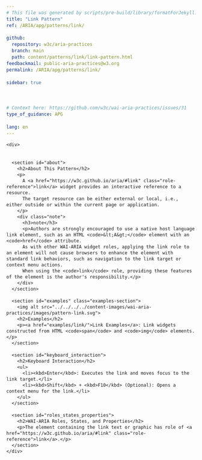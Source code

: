 ```yaml
---
# This file was generated by scripts/pre-build/library/formatForJekyll.js
title: "Link Pattern"
ref: /ARIA/apg/patterns/link/

github:
  repository: w3c/aria-practices
  branch: main
  path: content/patterns/link/link-pattern.html
feedbackmail: public-aria-practices@w3.org
permalink: /ARIA/apg/patterns/link/

sidebar: true



# Context here: https://github.com/w3c/wai-aria-practices/issues/31
type_of_guidance: APG

lang: en
---
```

<meta charset="UTF-8" />
<meta content="width=device-width, initial-scale=1.0" name="viewport" />
<title>Link Pattern</title>

<script src="../../../../content-assets/wai-aria-practices/shared/js/highlight.pack.js"></script>
<script src="../../../../content-assets/wai-aria-practices/shared/js/app.js"></script>


<link 
  rel="stylesheet"
  href="{{ '/content-assets/wai-aria-practices/styles.css' | relative_url }}"
>
<!-- Code highlighting styles -->
<link 
  rel="stylesheet"
  href="{{ '/content-assets/wai-aria-practices/shared/css/github.css' | relative_url }}"
>

<script>
const addBodyClass = undefined;
const enableSidebar = true;
if (addBodyClass) document.body.classList.add(addBodyClass);
if (enableSidebar) document.body.classList.add('has-sidebar');
</script>
    

<script>
    const parentPage = window.location.pathname.match(
      /\/(patterns|practices|about)\//
    )?.[1];
    if (parentPage) {
      const parentHref = 'a[href*="' + parentPage + '"]';
      document.querySelector(parentHref).classList.add('active');
    }
  </script>
<div>

    <div>
      

      <section id="about">
        <h2>About This Pattern</h2>
        <p>
          A <a href="https://w3c.github.io/aria/#link" class="role-reference">link</a> widget provides an interactive reference to a resource.
          The target resource can be either external or local, i.e., either outside or within the current page or application.
        </p>
        <div class="note">
          <h3>note</h3>
          <p>Authors are strongly encouraged to use a native host language link element, such as an HTML <code>&lt;A&gt;</code> element with an <code>href</code> attribute.
          As with other WAI-ARIA widget roles, applying the link role to an element will not cause browsers to enhance the element with standard link behaviors, such as navigation to the link target or context menu actions.
          When using the <code>link</code> role, providing these features of the element is the author's responsibility.</p>
        </div>
      </section>

      <section id="examples" class="examples-section">
        <img alt src="../../../../content-images/wai-aria-practices/images/pattern-link.svg">
        <h2>Examples</h2>
        <p><a href="examples/link/">Link Examples</a>: Link widgets constructed from HTML <code>span</code> and <code>img</code> elements.</p>
      </section>

      <section id="keyboard_interaction">
        <h2>Keyboard Interaction</h2>
        <ul>
          <li><kbd>Enter</kbd>: Executes the link and moves focus to the link target.</li>
          <li><kbd>Shift</kbd> + <kbd>F10</kbd> (Optional): Opens a context menu for the link.</li>
        </ul>
      </section>

      <section id="roles_states_properties">
        <h2>WAI-ARIA Roles, States, and Properties</h2>
        <p>The element containing the link text or graphic has role of <a href="https://w3c.github.io/aria/#link" class="role-reference">link</a>.</p>
      </section>
    </div>
  
</div>
<script src="{{ '/content-assets/wai-aria-practices/shared/js/skipto.js' | relative_url }}"></script>

